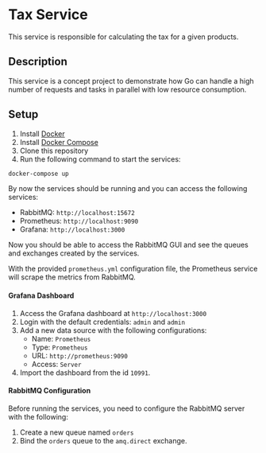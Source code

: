 # Tax Service

This service is responsible for calculating the tax for a given products.

## Description

This service is a concept project to demonstrate how Go can handle a high number of requests and tasks in parallel with low resource consumption.

## Setup

1. Install [Docker](https://docs.docker.com/get-docker/)
2. Install [Docker Compose](https://docs.docker.com/compose/install/)
3. Clone this repository
4. Run the following command to start the services:

```bash
docker-compose up
```

By now the services should be running and you can access the following services:

- RabbitMQ: `http://localhost:15672`
- Prometheus: `http://localhost:9090`
- Grafana: `http://localhost:3000`

Now you should be able to access the RabbitMQ GUI and see the queues and exchanges created by the services.

With the provided `prometheus.yml` configuration file, the Prometheus service will scrape the metrics from RabbitMQ.

#### Grafana Dashboard

1. Access the Grafana dashboard at `http://localhost:3000`
2. Login with the default credentials: `admin` and `admin`
3. Add a new data source with the following configurations:
   - Name: `Prometheus`
   - Type: `Prometheus`
   - URL: `http://prometheus:9090`
   - Access: `Server`
4. Import the dashboard from the id `10991`.

#### RabbitMQ Configuration

Before running the services, you need to configure the RabbitMQ server with the following:

1. Create a new queue named `orders`
2. Bind the `orders` queue to the `amq.direct` exchange.
